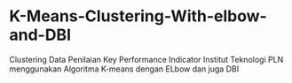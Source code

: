 # K-Means-Clustering-With-elbow-and-DBI
Clustering Data Penilaian Key Performance Indicator Institut Teknologi PLN menggunakan Algoritma K-means dengan ELbow dan juga DBI
